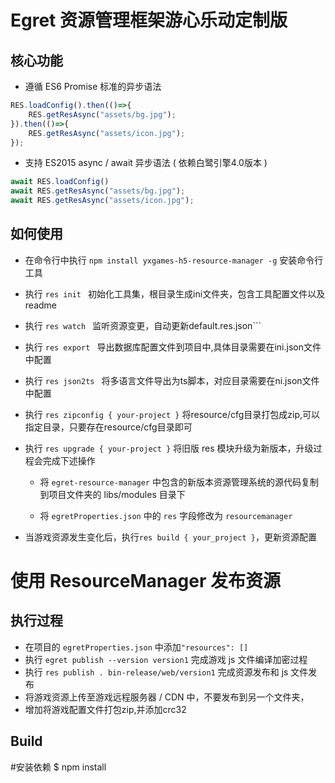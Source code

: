 # Egret 资源管理框架游心乐动定制版

## 核心功能

* 遵循 ES6 Promise 标准的异步语法
``` javascript
RES.loadConfig().then(()=>{
    RES.getResAsync("assets/bg.jpg");
}).then(()=>{
    RES.getResAsync("assets/icon.jpg");
});
```
* 支持 ES2015 async / await 异步语法 ( 依赖白鹭引擎4.0版本 )
``` javascript
await RES.loadConfig()
await RES.getResAsync("assets/bg.jpg");
await RES.getResAsync("assets/icon.jpg");
```
## 如何使用
* 在命令行中执行 ``` npm install yxgames-h5-resource-manager -g ``` 安装命令行工具

* 执行 ```res init ``` 初始化工具集，根目录生成ini文件夹，包含工具配置文件以及readme

* 执行 ```res watch ``` 监听资源变更，自动更新default.res.json```

* 执行 ```res export ``` 导出数据库配置文件到项目中,具体目录需要在ini.json文件中配置

* 执行 ```res json2ts ``` 将多语言文件导出为ts脚本，对应目录需要在ni.json文件中配置

* 执行 ```res zipconfig { your-project }``` 将resource/cfg目录打包成zip,可以指定目录，只要存在resource/cfg目录即可

* 执行 ```res upgrade { your-project }``` 将旧版 res 模块升级为新版本，升级过程会完成下述操作
    
    * 将 ```egret-resource-manager``` 中包含的新版本资源管理系统的源代码复制到项目文件夹的 libs/modules 目录下
    
    * 将 ```egretProperties.json``` 中的 ```res``` 字段修改为 ```resourcemanager```

* 当游戏资源发生变化后，执行```res build { your_project }```，更新资源配置


# 使用 ResourceManager 发布资源
## 执行过程

* 在项目的 ```egretProperties.json``` 中添加```"resources": []```
* 执行 ``` egret publish --version version1 ``` 完成游戏 js 文件编译加密过程
* 执行 ``` res publish . bin-release/web/version1 ``` 完成资源发布和 js 文件发布
* 将游戏资源上传至游戏远程服务器 / CDN 中，不要发布到另一个文件夹，
* 增加将游戏配置文件打包zip,并添加crc32

## Build
#安装依赖
$ npm install